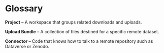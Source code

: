 # Glossary

**Project** – A workspace that groups related downloads and uploads.

**Upload Bundle** – A collection of files destined for a specific remote dataset.

**Connector** – Code that knows how to talk to a remote repository such as Dataverse or Zenodo.
